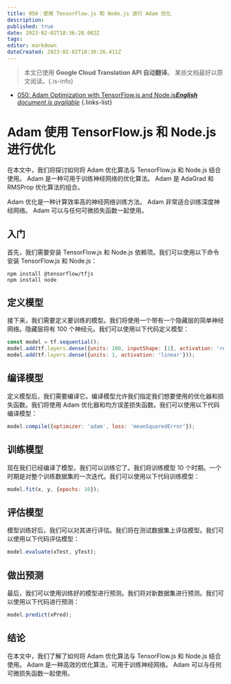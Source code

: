 ```yaml
---
title: 050：使用 TensorFlow.js 和 Node.js 进行 Adam 优化
description: 
published: true
date: 2023-02-02T18:36:28.002Z
tags: 
editor: markdown
dateCreated: 2023-02-02T18:36:26.411Z
---
```


> 本文已使用 **Google Cloud Translation API 自动翻译**。
某些文档最好以原文阅读。{.is-info}



- [050: Adam Optimization with TensorFlow.js and Node.js***English** document is available*](/en/Knowledge-base/TensorFlow-js/Learning/050-adam-optimization-with-tensorflow-js-and-node-js)
{.links-list}


# Adam 使用 TensorFlow.js 和 Node.js 进行优化

在本文中，我们将探讨如何将 Adam 优化算法与 TensorFlow.js 和 Node.js 结合使用。 Adam 是一种可用于训练神经网络的优化算法。 Adam 是 AdaGrad 和 RMSProp 优化算法的组合。

Adam 优化是一种计算效率高的神经网络训练方法。 Adam 非常适合训练深度神经网络。 Adam 可以与任何可微损失函数一起使用。

## 入门

首先，我们需要安装 TensorFlow.js 和 Node.js 依赖项。我们可以使用以下命令安装 TensorFlow.js 和 Node.js：

```
npm install @tensorflow/tfjs
npm install node
```

## 定义模型

接下来，我们需要定义要训练的模型。我们将使用一个带有一个隐藏层的简单神经网络。隐藏层将有 100 个神经元。我们可以使用以下代码定义模型：

```javascript
const model = tf.sequential();
model.add(tf.layers.dense({units: 100, inputShape: [1], activation: 'relu'}));
model.add(tf.layers.dense({units: 1, activation: 'linear'}));
```

## 编译模型

定义模型后，我们需要编译它。编译模型允许我们指定我们想要使用的优化器和损失函数。我们将使用 Adam 优化器和均方误差损失函数。我们可以使用以下代码编译模型：

```javascript
model.compile({optimizer: 'adam', loss: 'meanSquaredError'});
```

## 训练模型

现在我们已经编译了模型，我们可以训练它了。我们将训练模型 10 个时期。一个时期是对整个训练数据集的一次迭代。我们可以使用以下代码训练模型：

```javascript
model.fit(x, y, {epochs: 10});
```

## 评估模型

模型训练好后，我们可以对其进行评估。我们将在测试数据集上评估模型。我们可以使用以下代码评估模型：

```javascript
model.evaluate(xTest, yTest);
```

## 做出预测

最后，我们可以使用训练好的模型进行预测。我们将对新数据集进行预测。我们可以使用以下代码进行预测：

```javascript
model.predict(xPred);
```

## 结论

在本文中，我们了解了如何将 Adam 优化算法与 TensorFlow.js 和 Node.js 结合使用。 Adam 是一种高效的优化算法，可用于训练神经网络。 Adam 可以与任何可微损失函数一起使用。